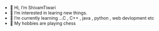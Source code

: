 - 👋 Hi, I’m ShivamTiwari
- 👀 I’m interested in learing new things.
- 🌱 I’m currently learning ...C , C++ , java , python , web devlopment etc
- 💞️ My hobbies are playing chess
 
<!---
ShivamTiwari27/ShivamTiwari27 is a ✨ special ✨ repository because its `README.md` (this file) appears on your GitHub profile.
You can click the Preview link to take a look at your changes.
--->
